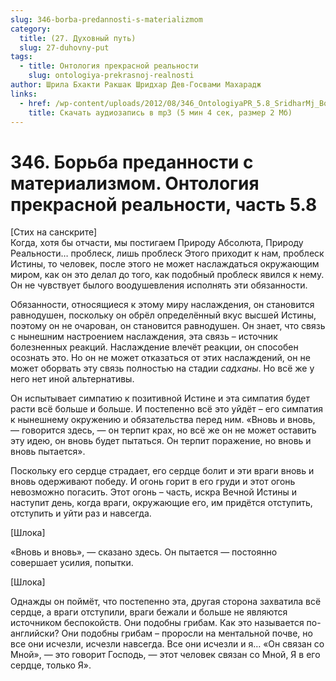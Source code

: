 ```yaml
---
slug: 346-borba-predannosti-s-materializmom
category:
  title: (27. Духовный путь)
  slug: 27-duhovny-put
tags:
  - title: Онтология прекрасной реальности
    slug: ontologiya-prekrasnoj-realnosti
author: Шрила Бхакти Ракшак Шридхар Дев-Госвами Махарадж
links:
  - href: /wp-content/uploads/2012/08/346_OntologiyaPR_5.8_SridharMj_Borba_predannosti_s_materializmom.mp3
    title: Скачать аудиозапись в mp3 (5 мин 4 сек, размер 2 Мб)
---
```


# 346. Борьба преданности с материализмом. Онтология прекрасной реальности, часть 5.8

[Стих на санскрите]\
Когда, хотя бы отчасти, мы постигаем Природу Абсолюта, Природу Реальности… проблеск, лишь проблеск Этого приходит к нам, проблеск Истины, то человек, после этого не может наслаждаться окружающим миром, как он это делал до того, как подобный проблеск явился к нему. Он не чувствует былого воодушевления исполнять эти обязанности.

Обязанности, относящиеся к этому миру наслаждения, он становится равнодушен, поскольку он обрёл определённый вкус высшей Истины, поэтому он не очарован, он становится равнодушен. Он знает, что связь с нынешним настроением наслаждения, эта связь – источник болезненных реакций. Наслаждение влечёт реакции, он способен осознать это. Но он не может отказаться от этих наслаждений, он не может оборвать эту связь полностью на стадии *садханы*. Но всё же у него нет иной альтернативы.

Он испытывает симпатию к позитивной Истине и эта симпатия будет расти всё больше и больше. И постепенно всё это уйдёт – его симпатия к нынешнему окружению и обязательства перед ним. «Вновь и вновь, — говорится здесь, — он терпит крах, но всё же он не может оставить эту идею, он вновь будет пытаться. Он терпит поражение, но вновь и вновь пытается».

Поскольку его сердце страдает, его сердце болит и эти враги вновь и вновь одерживают победу. И огонь горит в его груди и этот огонь невозможно погасить. Этот огонь – часть, искра Вечной Истины и наступит день, когда враги, окружающие его, им придётся отступить, отступить и уйти раз и навсегда.

[Шлока]

«Вновь и вновь», — сказано здесь. Он пытается — постоянно совершает усилия, попытки.

[Шлока]

Однажды он поймёт, что постепенно эта, другая сторона захватила всё сердце, а враги отступили, враги бежали и больше не являются источником беспокойств. Они подобны грибам. Как это называется по-английски? Они подобны грибам – проросли на ментальной почве, но все они исчезли, исчезли навсегда. Все они исчезли и я… «Он связан со Мной», — это говорит Господь, — этот человек связан со Мной, Я в его сердце, только Я».

